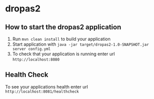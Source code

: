 # dropas2

How to start the dropas2 application
---

1. Run `mvn clean install` to build your application
1. Start application with `java -jar target/dropas2-1.0-SNAPSHOT.jar server config.yml`
1. To check that your application is running enter url `http://localhost:8080`

Health Check
---

To see your applications health enter url `http://localhost:8081/healthcheck`
